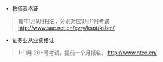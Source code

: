 - 教师资格证
> 每年1月9月报名，分别对应3月11月考试
> http://www.sac.net.cn/cyry/kspt/ksbm/

- 证券业从业资格证
> 1-11月 20+号考试，提前一个月报名。
> http://www.ntce.cn/